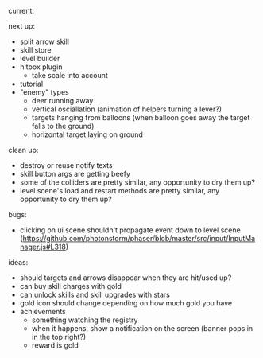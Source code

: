 current:

next up:
- split arrow skill
- skill store
- level builder
- hitbox plugin
  - take scale into account
- tutorial
- "enemy" types
  - deer running away
  - vertical osciallation (animation of helpers turning a lever?)
  - targets hanging from balloons (when balloon goes away the target falls to the ground)
  - horizontal target laying on ground

clean up:
- destroy or reuse notify texts
- skill button args are getting beefy
- some of the colliders are pretty similar, any opportunity to dry them up?
- level scene's load and restart methods are pretty similar, any opportunity to dry them up?

bugs:
- clicking on ui scene shouldn't propagate event down to level scene (https://github.com/photonstorm/phaser/blob/master/src/input/InputManager.js#L318)

ideas:
  - should targets and arrows disappear when they are hit/used up?
  - can buy skill charges with gold
  - can unlock skills and skill upgrades with stars
  - gold icon should change depending on how much gold you have
  - achievements
    - something watching the registry
    - when it happens, show a notification on the screen (banner pops in in the top right?)
    - reward is gold
